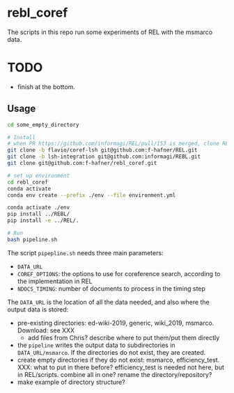# rebl_coref
The scripts in this repo run some experiments of REL with the msmarco data.

# TODO
- finish at the bottom.

## Usage
```bash
cd some_empty_directory

# Install
# when PR https://github.com/informagi/REL/pull/153 is merged, clone REL directly
git clone -b flavio/coref-lsh git@github.com:f-hafner/REL.git 
git clone -b lsh-integration git@github.com:informagi/REBL.git 
git clone git@github.com:f-hafner/rebl_coref.git

# set up environment
cd rebl_coref
conda activate 
conda env create --prefix ./env --file environment.yml

conda activate ./env
pip install ../REBL/
pip install -e ../REL/.

# Run 
bash pipeline.sh
```

The script `pipepline.sh` needs three main parameters:
- `DATA_URL`
- `COREF_OPTIONS`: the options to use for coreference search, according to the implementation in REL 
- `NDOCS_TIMING`: number of documents to process in the timing step 

The `DATA_URL` is the location of all the data needed, and also where the output data is stored:
- pre-existing directories: ed-wiki-2019, generic, wiki_2019, msmarco. Download: see XXX    
    - add files from Chris? describe where to put them/put them directly
- the `pipeline` writes the output data to subdirectories in `DATA_URL/msmarco`. If the directories do not exist, they are created. 
- create empty directories if they do not exist: msmarco, efficiency_test. XXX: what to put in there before? efficiency_test is needed not here, but in REL/scripts. combine all in one? rename the directory/repository?
- make example of directory structure? 